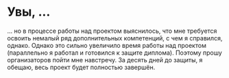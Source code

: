 # Увы, ...

... но в процессе работы над проектом выяснилось, что мне требуется освоить немалый ряд дополнительных компетенций, с чем я справился, однако.
Однако это сильно увеличило время работы над проектом (параллельно я работал и готовился к защите диплома). Поэтому прошу организаторов пойти мне навстречу. 
За десять дней до защиты, я обещаю, весь проект будет полностью завершён. 